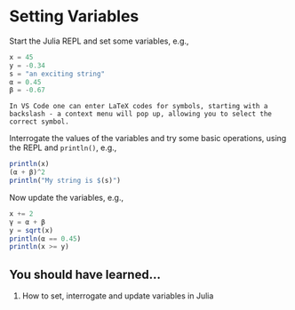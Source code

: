 # Setting Variables

Start the Julia REPL and set some variables, e.g.,

```julia
x = 45
y = -0.34
s = "an exciting string"
α = 0.45
β = -0.67
```

```{note}
In VS Code one can enter LaTeX codes for symbols, starting with a backslash - a context menu will pop up, allowing you to select the correct symbol.
```

Interrogate the values of the variables and try some basic operations, using the REPL and `println()`, e.g.,

```julia
println(x)
(α + β)^2
println("My string is $(s)")
```

Now update the variables, e.g.,

```julia
x += 2
γ = α + β
y = sqrt(x)
println(α == 0.45)
println(x >= y)
```

## You should have learned...

1. How to set, interrogate and update variables in Julia
